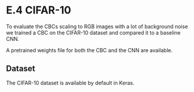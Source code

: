 # E.4 CIFAR-10
To evaluate the CBCs scaling to RGB images with a lot of background noise we 
trained a CBC on the CIFAR-10 dataset and compared it to a baseline CNN. 

A pretrained weights file for both the CBC and the CNN are available. 

## Dataset
The CIFAR-10 dataset is available by default in Keras.

